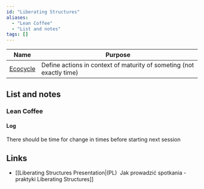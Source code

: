 ```yaml
---
id: "Liberating Structures"
aliases:
  - "Lean Coffee"
  - "List and notes"
tags: []
---
```



| Name                                                                   | Purpose                                                              |
|------------------------------------------------------------------------|----------------------------------------------------------------------|
| [Ecocycle](https://www.liberatingstructures.com/31-ecocycle-planning/) | Define actions in context of maturity of someting (not exactly time) |


## List and notes

### Lean Coffee

#### Log
There should be time for change in times before starting next session

## Links
- [[Liberating Structures Presentation|(PL)  Jak prowadzić spotkania - praktyki Liberating Structures]]
